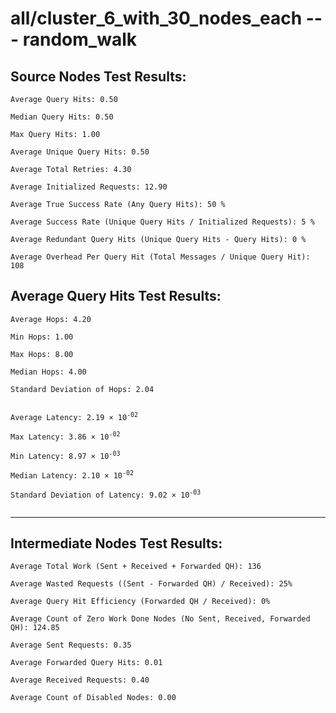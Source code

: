 # all/cluster_6_with_30_nodes_each --- random_walk
## Source Nodes Test Results:
	Average Query Hits: 0.50

	Median Query Hits: 0.50

	Max Query Hits: 1.00

	Average Unique Query Hits: 0.50

	Average Total Retries: 4.30

	Average Initialized Requests: 12.90

	Average True Success Rate (Any Query Hits): 50 %

	Average Success Rate (Unique Query Hits / Initialized Requests): 5 %

	Average Redundant Query Hits (Unique Query Hits - Query Hits): 0 %

	Average Overhead Per Query Hit (Total Messages / Unique Query Hit): 108



## Average Query Hits Test Results:
<pre><code>Average Hops: 4.20

Min Hops: 1.00

Max Hops: 8.00

Median Hops: 4.00

Standard Deviation of Hops: 2.04


Average Latency: 2.19 × 10<sup>-02</sup>

Max Latency: 3.86 × 10<sup>-02</sup>

Min Latency: 8.97 × 10<sup>-03</sup>

Median Latency: 2.10 × 10<sup>-02</sup>

Standard Deviation of Latency: 9.02 × 10<sup>-03</sup>

</code></pre>

---------------------------------------------
## Intermediate Nodes Test Results:

	Average Total Work (Sent + Received + Forwarded QH): 136

	Average Wasted Requests ((Sent - Forwarded QH) / Received): 25%

	Average Query Hit Efficiency (Forwarded QH / Received): 0%

	Average Count of Zero Work Done Nodes (No Sent, Received, Forwarded QH): 124.85

	Average Sent Requests: 0.35

	Average Forwarded Query Hits: 0.01

	Average Received Requests: 0.40

	Average Count of Disabled Nodes: 0.00

